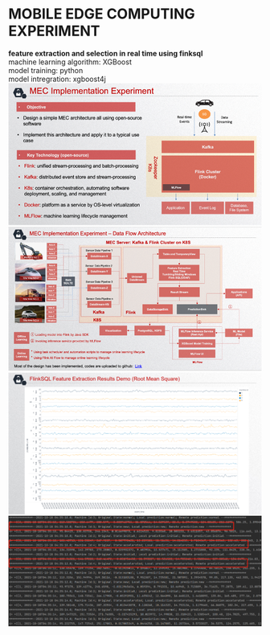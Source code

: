 # MOBILE EDGE COMPUTING EXPERIMENT
 **feature extraction and selection in real time using finksql** <br>
 machine learning algorithm: XGBoost <br>
 model training: python <br>
 model intregration: xgboost4j <br>
![image](https://github.com/kevinxiey/MECExperiment/blob/main/src/main/resources/img/pic7.png)
![image](https://github.com/kevinxiey/MECExperiment/blob/main/src/main/resources/img/pic8.png)
![image](https://github.com/kevinxiey/MECExperiment/blob/main/src/main/resources/img/pic3.png)
![image](https://github.com/kevinxiey/MECExperiment/blob/main/src/main/resources/img/pic6.png)
